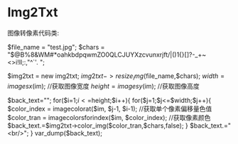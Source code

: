# Img2Txt

图像转像素代码类:

$file_name = "test.jpg";
$chars = "$@B%8&WM#*oahkbdpqwmZO0QLCJUYXzcvunxrjft/\|()1{}[]?-_+~<>i!lI;:,\"^`'. ";

$img2txt = new img2txt;
$img2txt->resize_img($file_name,$chars);
$width=imagesx($im); //获取图像宽度
 $height=imagesy($im); //获取图像高度
		   
$back_text="";
    for($i=1;$i<=$height;$i++){
	for($j=1;$j<=$width;$j++){
		$color_index = imagecolorat($im, $j-1, $i-1);     //获取单个像素偏移量色值
		 $color_tran = imagecolorsforindex($im, $color_index); //获取像素颜色
		 $back_text.=$img2txt->color_img($color_tran,$chars,false);
	}
	$back_text.="<br/>";
	}
var_dump($back_text);

